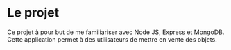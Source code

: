 # Le projet
Ce projet à pour but de me familiariser avec Node JS, Express et MongoDB. Cette application permet à des utilisateurs de mettre en vente des objets.
